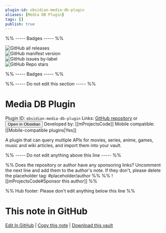 ```yaml
---
plugin-id: obsidian-media-db-plugin
aliases: [Media DB Plugin]
tags: []
publish: true
---
```


%% ----- Badges ----- %%

![GitHub all releases](https://img.shields.io/github/downloads/mProjectsCode/obsidian-media-db-plugin/total?color=573E7A&logo=github&style=for-the-badge)  
![GitHub manifest version](https://img.shields.io/github/manifest-json/v/mProjectsCode/obsidian-media-db-plugin?color=573E7A&logo=github&style=for-the-badge)  
![GitHub issues by-label](https://img.shields.io/github/issues/mProjectsCode/obsidian-media-db-plugin/help%20wanted?color=573E7A&logo=github&style=for-the-badge)  
![GitHub Repo stars](https://img.shields.io/github/stars/mProjectsCode/obsidian-media-db-plugin?color=573E7A&logo=github&style=for-the-badge)

%% ----- Badges ----- %%

%% ----- Do not edit this section ----- %%

# Media DB Plugin

Plugin ID: `obsidian-media-db-plugin`
Links: [GitHub repository](https://github.com/mProjectsCode/obsidian-media-db-plugin) or [<button id=HH>Open in Obsidian</button>](obsidian://show-plugin?id=obsidian-media-db-plugin)
Developed by: [[mProjectsCode]]
Mobile compatible: [[Mobile-compatible plugins|Yes]]

A plugin that can query multiple APIs for movies, series, anime, games, music and wiki articles, and import them into your vault.

%% ----- Do not edit anything above this line ----- %%

%% Does the repository or author have any sponsoring links? Uncomment the next line and add them to the author's note. If they don't, please delete the placeholder tag: #placeholder/author %%
%% ![[mProjectsCode#Sponsor this author]] %%

%% Hub footer: Please don't edit anything below this line %%

# This note in GitHub

<span class="git-footer">[Edit In GitHub](https://github.dev/obsidian-community/obsidian-hub/blob/main/02%20-%20Community%20Expansions/02.05%20All%20Community%20Expansions/Plugins/obsidian-media-db-plugin.md "git-hub-edit-note") | [Copy this note](https://raw.githubusercontent.com/obsidian-community/obsidian-hub/main/02%20-%20Community%20Expansions/02.05%20All%20Community%20Expansions/Plugins/obsidian-media-db-plugin.md "git-hub-copy-note") | [Download this vault](https://github.com/obsidian-community/obsidian-hub/archive/refs/heads/main.zip "git-hub-download-vault") </span>
